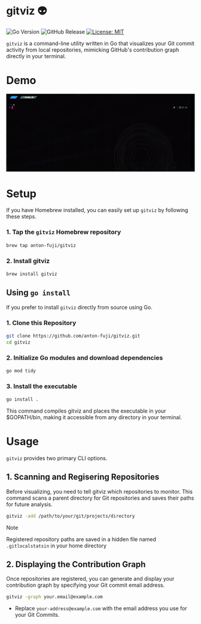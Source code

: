 # gitviz 👽
![Go Version](https://img.shields.io/badge/Go-1.24.2-00ADD8.svg?logo=go&logoColor=white)
![GitHub Release](https://img.shields.io/github/v/release/anton-fuji/gitviz)
[![License: MIT](https://img.shields.io/badge/License-MIT-yellow.svg)](https://opensource.org/licenses/MIT)

`gitviz` is a command-line utility written in Go that visualizes your Git commit activity from local repositories, mimicking GitHub's contribution graph directly in your terminal.

# Demo
![](demo/demo-gitviz.gif)

# Setup
If you have Homebrew installed, you can easily set up `gitviz` by following these steps.
### 1. Tap the `gitviz` Homebrew repository
```sh
brew tap anton-fuji/gitviz
```

### 2. Install gitviz
```sh
brew install gitviz
```
## Using `go install`  
If you prefer to install `gitviz` directly from source using Go.
### 1. Clone this Repository
```sh
git clone https://github.com/anton-fuji/gitviz.git 
cd gitviz
```

### 2. Initialize Go modules and download dependencies
```sh
go mod tidy
```

### 3. Install the executable
```sh
go install .
```
This command compiles gitviz and places the executable in your $GOPATH/bin, making it accessible from any directory in your terminal.

# Usage
`gitviz` provides two primary CLI options.
## 1. Scanning and Regisering Repositories
Before visualizing, you need to tell gitviz which repositories to monitor. This command scans a parent directory for Git repositories and saves their paths for future analysis.
```sh
gitviz -add /path/to/your/git/projects/directory
```

> [!NOTE]
> Registered repository paths are saved in a hidden file named `.gitlocalstatsin` in your home directory

## 2. Displaying the Contribution Graph
Once repositories are registered, you can generate and display your contribution graph by specifying your Git commit email address.
```sh
gitviz -graph your.email@example.com
```
- Replace `your-address@example.com` with the email address you use for your Git Commits.
